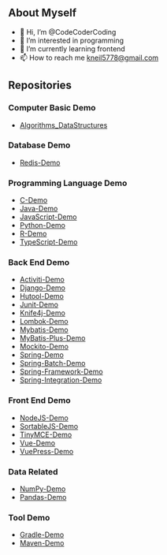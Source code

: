 ## About Myself
- 👋 Hi, I’m @CodeCoderCoding
- 👀 I’m interested in programming
- 🌱 I’m currently learning frontend
- 📫 How to reach me kneil5778@gmail.com

<!---
CodeCoderCoding/CodeCoderCoding is a ✨ special ✨ repository because its `README.md` (this file) appears on your GitHub profile.
You can click the Preview link to take a look at your changes.
--->

## Repositories
### Computer Basic Demo
- [Algorithms_DataStructures](https://github.com/CodeCoderCoding/Algorithms_DataStructures)

### Database Demo
- [Redis-Demo](https://github.com/CodeCoderCoding/Redis-Demo)

### Programming Language Demo
- [C-Demo](https://github.com/CodeCoderCoding/C-Demo)
- [Java-Demo](https://github.com/CodeCoderCoding/Java-Demo)
- [JavaScript-Demo](https://github.com/CodeCoderCoding/JavaScript-Demo)
- [Python-Demo](https://github.com/CodeCoderCoding/Python-Demo)
- [R-Demo](https://github.com/CodeCoderCoding/R-Demo)
- [TypeScript-Demo](https://github.com/CodeCoderCoding/TypeScript-Demo)

### Back End Demo
- [Activiti-Demo](https://github.com/CodeCoderCoding/Activiti-Demo)
- [Django-Demo](https://github.com/CodeCoderCoding/Django-Demo)
- [Hutool-Demo](https://github.com/CodeCoderCoding/Hutool-Demo)
- [Junit-Demo](https://github.com/CodeCoderCoding/Junit-Demo)
- [Knife4j-Demo](https://github.com/CodeCoderCoding/Knife4j-Demo)
- [Lombok-Demo](https://github.com/CodeCoderCoding/Lombok-Demo)
- [Mybatis-Demo](https://github.com/CodeCoderCoding/Mybatis-Demo)
- [MyBatis-Plus-Demo](https://github.com/CodeCoderCoding/MyBatis-Plus-Demo)
- [Mockito-Demo](https://github.com/CodeCoderCoding/Mockito-Demo)
- [Spring-Demo](https://github.com/CodeCoderCoding/Spring-Demo)
- [Spring-Batch-Demo](https://github.com/CodeCoderCoding/Spring-Batch-Demo)
- [Spring-Framework-Demo](https://github.com/CodeCoderCoding/Spring-Framework-Demo)
- [Spring-Integration-Demo](https://github.com/CodeCoderCoding/Spring-Integration-Demo)

### Front End Demo
- [NodeJS-Demo](https://github.com/CodeCoderCoding/NodeJS-Demo)
- [SortableJS-Demo](https://github.com/CodeCoderCoding/SortableJS-Demo)
- [TinyMCE-Demo](https://github.com/CodeCoderCoding/TinyMCE-Demo)
- [Vue-Demo](https://github.com/CodeCoderCoding/Vue-Demo)
- [VuePress-Demo](https://github.com/CodeCoderCoding/VuePress-Demo)

### Data Related
- [NumPy-Demo](https://github.com/CodeCoderCoding/NumPy-Demo)
- [Pandas-Demo](https://github.com/CodeCoderCoding/Pandas-Demo)

### Tool Demo
- [Gradle-Demo](https://github.com/CodeCoderCoding/Gradle-Demo)
- [Maven-Demo](https://github.com/CodeCoderCoding/Maven-Demo)
